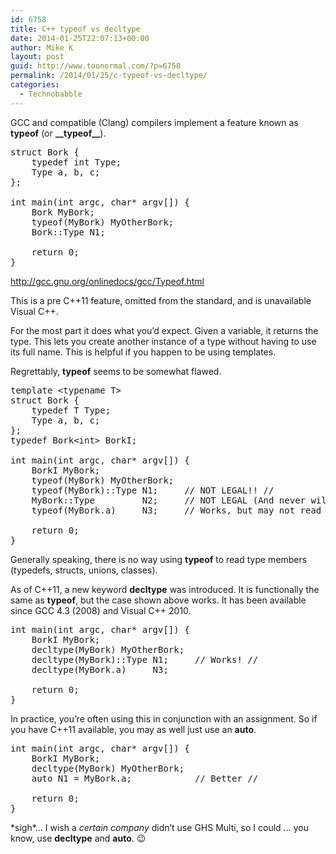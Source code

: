 ```yaml
---
id: 6758
title: C++ typeof vs decltype
date: 2014-01-25T22:07:13+00:00
author: Mike K
layout: post
guid: http://www.toonormal.com/?p=6758
permalink: /2014/01/25/c-typeof-vs-decltype/
categories:
  - Technobabble
---
```

GCC and compatible (Clang) compilers implement a feature known as **typeof** (or **\_\_typeof\_\_**).

<pre class="lang:default decode:true " >struct Bork {
    typedef int Type;
    Type a, b, c;
};

int main(int argc, char* argv[]) {
    Bork MyBork;
    typeof(MyBork) MyOtherBork;
    Bork::Type N1;

    return 0;
}</pre>

<http://gcc.gnu.org/onlinedocs/gcc/Typeof.html>

This is a pre C++11 feature, omitted from the standard, and is unavailable Visual C++.

For the most part it does what you&#8217;d expect. Given a variable, it returns the type. This lets you create another instance of a type without having to use its full name. This is helpful if you happen to be using templates.

Regrettably, **typeof** seems to be somewhat flawed.

<pre class="lang:default decode:true " >template &lt;typename T>
struct Bork {
    typedef T Type;
    Type a, b, c;
};
typedef Bork&lt;int> BorkI;

int main(int argc, char* argv[]) {
    BorkI MyBork;
    typeof(MyBork) MyOtherBork;
    typeof(MyBork)::Type N1;     // NOT LEGAL!! //
    MyBork::Type         N2;     // NOT LEGAL (And never will be) //
    typeof(MyBork.a)     N3;     // Works, but may not read as you'd want //

    return 0;
}</pre>

Generally speaking, there is no way using **typeof** to read type members (typedefs, structs, unions, classes).

As of C++11, a new keyword **decltype** was introduced. It is functionally the same as **typeof**, but the case shown above works. It has been available since GCC 4.3 (2008) and Visual C++ 2010.

<pre>int main(int argc, char* argv[]) {
    BorkI MyBork;
    decltype(MyBork) MyOtherBork;
    decltype(MyBork)::Type N1;     // Works! //
    decltype(MyBork.a)     N3;

    return 0;
}</pre>

In practice, you&#8217;re often using this in conjunction with an assignment. So if you have C++11 available, you may as well just use an **auto**.

<pre>int main(int argc, char* argv[]) {
    BorkI MyBork;
    decltype(MyBork) MyOtherBork;
    auto N1 = MyBork.a;            // Better //

    return 0;
}</pre>

\*sigh\*&#8230; I wish a _certain company_ didn&#8217;t use GHS Multi, so I could &#8230; you know, use **decltype** and **auto**. 😉